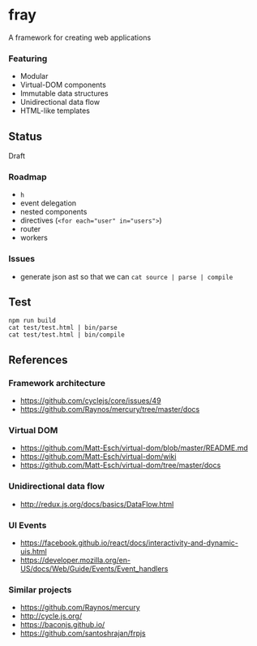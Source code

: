 fray
====

A framework for creating web applications

### Featuring

  * Modular
  * Virtual-DOM components
  * Immutable data structures
  * Unidirectional data flow
  * HTML-like templates

Status
------

Draft

### Roadmap

  * `h`
  * event delegation
  * nested components
  * directives (`<for each="user" in="users">`)
  * router
  * workers

### Issues

  * generate json ast so that we can `cat source | parse | compile`

Test
----

    npm run build
    cat test/test.html | bin/parse
    cat test/test.html | bin/compile

References
----------

### Framework architecture

  * <https://github.com/cyclejs/core/issues/49>
  * <https://github.com/Raynos/mercury/tree/master/docs>

### Virtual DOM

  * <https://github.com/Matt-Esch/virtual-dom/blob/master/README.md>
  * <https://github.com/Matt-Esch/virtual-dom/wiki>
  * <https://github.com/Matt-Esch/virtual-dom/tree/master/docs>

### Unidirectional data flow

  * <http://redux.js.org/docs/basics/DataFlow.html>

### UI Events

  * <https://facebook.github.io/react/docs/interactivity-and-dynamic-uis.html>
  * <https://developer.mozilla.org/en-US/docs/Web/Guide/Events/Event_handlers>

### Similar projects

  * <https://github.com/Raynos/mercury>
  * <http://cycle.js.org/>
  * <https://baconjs.github.io/>
  * <https://github.com/santoshrajan/frpjs>
